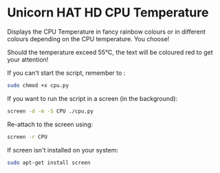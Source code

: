 # Unicorn HAT HD CPU Temperature

Displays the CPU Temperature in fancy rainbow colours or in different colours depending on the CPU temperature. You choose!

Should the temperature exceed 55°C, the text will be coloured red to get your attention!

If you can't start the script, remember to :
```bash
sudo chmod +x cpu.py
```

If you want to run the script in a screen (in the background):
```bash
screen -d -m -S CPU ./cpu.py
```


Re-attach to the screen using:
```bash
screen -r CPU
```

If screen isn't installed on your system:
```bash
sudo apt-get install screen
```
